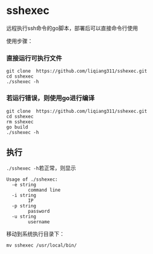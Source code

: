 # sshexec

远程执行ssh命令的go脚本，部署后可以直接命令行使用

使用步骤：

### 直接运行可执行文件

```
git clone  https://github.com/liqiang311/sshexec.git
cd sshexec
./sshexec -h
```

### 若运行错误，则使用go进行编译

```
git clone  https://github.com/liqiang311/sshexec.git
cd sshexec
rm sshexec
go build
./sshexec -h
```

## 执行

`./sshexec -h`若正常，则显示

```
Usage of ./sshexec:
  -e string
        command line
  -i string
        IP
  -p string
        password
  -u string
        username
```

移动到系统执行目录下：

```
mv sshexec /usr/local/bin/
```
